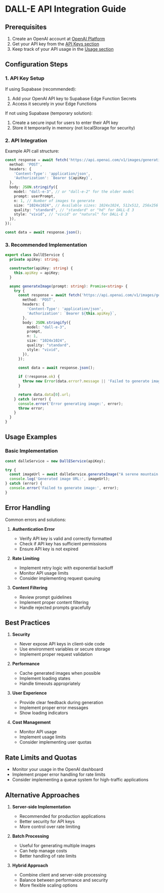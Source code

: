 
# DALL-E API Integration Guide

## Prerequisites
1. Create an OpenAI account at [OpenAI Platform](https://platform.openai.com)
2. Get your API key from the [API Keys section](https://platform.openai.com/api-keys)
3. Keep track of your API usage in the [Usage section](https://platform.openai.com/usage)

## Configuration Steps

### 1. API Key Setup
If using Supabase (recommended):
1. Add your OpenAI API key to Supabase Edge Function Secrets
2. Access it securely in your Edge Functions

If not using Supabase (temporary solution):
1. Create a secure input for users to enter their API key
2. Store it temporarily in memory (not localStorage for security)

### 2. API Integration

Example API call structure:

```typescript
const response = await fetch('https://api.openai.com/v1/images/generations', {
  method: 'POST',
  headers: {
    'Content-Type': 'application/json',
    'Authorization': `Bearer ${apiKey}`,
  },
  body: JSON.stringify({
    model: "dall-e-3", // or "dall-e-2" for the older model
    prompt: userPrompt,
    n: 1, // Number of images to generate
    size: "1024x1024", // Available sizes: 1024x1024, 512x512, 256x256
    quality: "standard", // "standard" or "hd" for DALL-E 3
    style: "vivid", // "vivid" or "natural" for DALL-E 3
  }),
});

const data = await response.json();
```

### 3. Recommended Implementation

```typescript
export class DallEService {
  private apiKey: string;

  constructor(apiKey: string) {
    this.apiKey = apiKey;
  }

  async generateImage(prompt: string): Promise<string> {
    try {
      const response = await fetch('https://api.openai.com/v1/images/generations', {
        method: 'POST',
        headers: {
          'Content-Type': 'application/json',
          'Authorization': `Bearer ${this.apiKey}`,
        },
        body: JSON.stringify({
          model: "dall-e-3",
          prompt,
          n: 1,
          size: "1024x1024",
          quality: "standard",
          style: "vivid",
        }),
      });

      const data = await response.json();
      
      if (!response.ok) {
        throw new Error(data.error?.message || 'Failed to generate image');
      }

      return data.data[0].url;
    } catch (error) {
      console.error('Error generating image:', error);
      throw error;
    }
  }
}
```

## Usage Examples

### Basic Implementation
```typescript
const dalleService = new DallEService(apiKey);

try {
  const imageUrl = await dalleService.generateImage("A serene mountain landscape at sunset");
  console.log('Generated image URL:', imageUrl);
} catch (error) {
  console.error('Failed to generate image:', error);
}
```

## Error Handling

Common errors and solutions:

1. **Authentication Error**
   - Verify API key is valid and correctly formatted
   - Check if API key has sufficient permissions
   - Ensure API key is not expired

2. **Rate Limiting**
   - Implement retry logic with exponential backoff
   - Monitor API usage limits
   - Consider implementing request queuing

3. **Content Filtering**
   - Review prompt guidelines
   - Implement proper content filtering
   - Handle rejected prompts gracefully

## Best Practices

1. **Security**
   - Never expose API keys in client-side code
   - Use environment variables or secure storage
   - Implement proper request validation

2. **Performance**
   - Cache generated images when possible
   - Implement loading states
   - Handle timeouts appropriately

3. **User Experience**
   - Provide clear feedback during generation
   - Implement proper error messages
   - Show loading indicators

4. **Cost Management**
   - Monitor API usage
   - Implement usage limits
   - Consider implementing user quotas

## Rate Limits and Quotas

- Monitor your usage in the OpenAI dashboard
- Implement proper error handling for rate limits
- Consider implementing a queue system for high-traffic applications

## Alternative Approaches

1. **Server-side Implementation**
   - Recommended for production applications
   - Better security for API keys
   - More control over rate limiting

2. **Batch Processing**
   - Useful for generating multiple images
   - Can help manage costs
   - Better handling of rate limits

3. **Hybrid Approach**
   - Combine client and server-side processing
   - Balance between performance and security
   - More flexible scaling options

